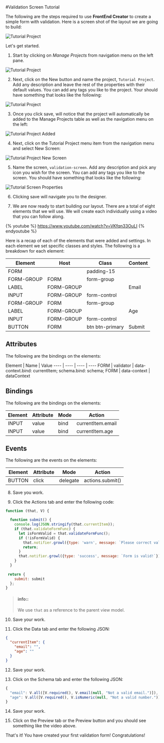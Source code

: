 #Validation Screen Tutorial

The following are the steps required to use **FrontEnd Creator** to create a simple form with validation. Here is a screen shot of the layout we are going to build:

![Tutorial Project](../assets/images/tutorials/tutorial-validation-designer.png)

Let's get started.

1) Start by clicking on *Manage Projects* from navigation menu on the left pane.

![Tutorial Project](../assets/images/tutorials/tutorial-manage-projects.png)

2) Next, click on the New button and name the project, `Tutorial Project`. Add any description and leave the rest of the properties with their default values. You can add any tags you like to the project. Your should have something that looks like the following:

![Tutorial Project](../assets/images/tutorials/tutorial-project.png)

3) Once you click save, will notice that the project will automatically be added to the Manage Projects table as well as the navigation menu on the left:

![Tutorial Project Added](../assets/images/tutorials/tutorial-project-added.png)

4) Next, click on the Tutorial Project menu item from the navigation menu and select New Screen:

![Tutorial Project New Screen](../assets/images/tutorials/tutorial-project-new-screen.png)

5) Name the screen, `validation-screen`. Add any description and pick any icon you wish for the screen. You can add any tags you like to the screen. You should have something that looks like the following:

![Tutorial Screen Properties](../assets/images/tutorials/tutorial-validation-screen-properties.png)

6) Clicking save will navigate you to the designer.

7) We are now ready to start building our layout. There are a total of eight elements that we will use. We will create each individually using a video that you can follow along.

{% youtube %}
  https://www.youtube.com/watch?v=VKfqn33OuLI
{% endyoutube %}
  
Here is a recap of each of the elements that were added and settings. In each element we set specific classes and styles. The following is a breakdown for each element:

Element | Host | Class | Content
------- | ---- | ----- | -------
FORM |  | padding-15 | 
FORM-GROUP | FORM | form-group | 
LABEL | FORM-GROUP |  | Email
INPUT | FORM-GROUP | form-control | 
FORM-GROUP | FORM | form-group | 
LABEL | FORM-GROUP |  | Age
INPUT | FORM-GROUP | form-control | 
BUTTON | FORM | btn btn-primary | Submit

## Attributes
The following are the bindings on the elements:

Element | Name | Value
---- | ---- | ---- | ----
FORM | validator | data-context.bind: currentItem; schema.bind: schema; 
FORM | data-context | dataContext

## Bindings
The following are the bindings on the elements:

Element | Attribute | Mode | Action
---- | ---- | ---- | ----
INPUT | value | bind | currentItem.email
INPUT | value | bind | currentItem.age

## Events
The following are the events on the elements:

Element | Attribute | Mode | Action
---- | ---- | ---- | ----
BUTTON | click | delegate | actions.submit()

8) Save you work.

9) Click the Actions tab and enter the following code:

```javascript
function (that, V) {

  function submit() {
    console.log(JSON.stringify(that.currentItem));
    if (that.validateFormFunc) {
      let isFormValid = that.validateFormFunc();
      if (!isFormValid) {
        that.notifier.growl({type: 'warn', message: `Please correct validation errors!`});
        return;
      }
      that.notifier.growl({type: 'success', message: `Form is valid!`});    
    }
  }
  
 return {
    submit: submit
  };
}
```

> #### info::
> We use `that` as a reference to the parent view model.

10) Save your work.

11) Click the Data tab and enter the following JSON:

```json
{
  "currentItem": {
    "email": "",
    "age": ""
  }
}
```

12) Save your work.

13) Click on the Schema tab and enter the following JSON:

```javascript
{
  "email": V.all([V.required(), V.email(null, "Not a valid email.")]),
  "age": V.all([V.required(), V.isNumeric(null, "Not a valid number.")])
}
```

14) Save your work.

15) Click on the Preview tab or the Preview button and you should see something like the video above.

That's it! You have created your first validation form! Congratulations!
